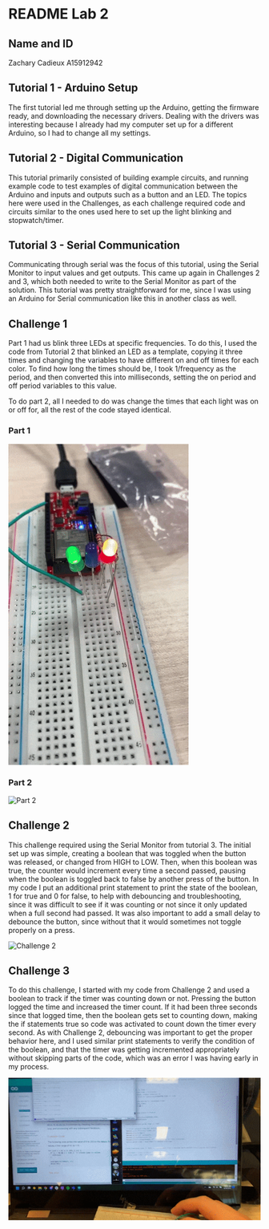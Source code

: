 [//]: <> (Titles)

# README Lab 2

[//]: <> (Name and ID)

## Name and ID

Zachary Cadieux A15912942

[//]: <> (Lab 1 Content)

## Tutorial 1 - Arduino Setup

The first tutorial led me through setting up the Arduino, getting the firmware ready, and downloading the necessary drivers. Dealing with the drivers was interesting because I already had my computer set up for a different Arduino, so I had to change all my settings. 

## Tutorial 2 - Digital Communication
This tutorial primarily consisted of building example circuits, and running example code to test examples of digital communication between the Arduino and inputs and outputs such as a button and an LED. The topics here were used in the Challenges, as each challenge required code and circuits similar to the ones used here to set up the light blinking and stopwatch/timer. 

## Tutorial 3 - Serial Communication
Communicating through serial was the focus of this tutorial, using the Serial Monitor to input values and get outputs. This came up again in Challenges 2 and 3, which both needed to write to the Serial Monitor as part of the solution. This tutorial was pretty straightforward for me, since I was using an Arduino for Serial communication like this in another class as well.

## Challenge 1
Part 1 had us blink three LEDs at specific frequencies. To do this, I used the code from Tutorial 2 that blinked an LED as a template, copying it three times and changing the variables to have different on and off times for each color. To find how long the times should be, I took 1/frequency as the period, and then converted this into milliseconds, setting the on period and off period variables to this value. 

To do part 2, all I needed to do was change the times that each light was on or off for, all the rest of the code stayed identical. 

### Part 1
![Part 1](images/c1_part1.gif)

### Part 2

![Part 2](images/c1_part2.gif)

## Challenge 2
This challenge required using the Serial Monitor from tutorial 3. The initial set up was simple, creating a boolean that was toggled when the button was released, or changed from HIGH to LOW. Then, when this boolean was true, the counter would increment every time a second passed, pausing when the boolean is toggled back to false by another press of the button. In my code I put an additional print statement to print the state of the boolean, 1 for true and 0 for false, to help with debouncing and troubleshooting, since it was difficult to see if it was counting or not since it only updated when a full second had passed. It was also important to add a small delay to debounce the button, since without that it would sometimes not toggle properly on a press.

![Challenge 2](images/c2.gif)

## Challenge 3
To do this challenge, I started with my code from Challenge 2 and used a boolean to track if the timer was counting down or not. Pressing the button logged the time and increased the timer count. If it had been three seconds since that logged time, then the boolean gets set to counting down, making the if statements true so code was activated to count down the timer every second. As with Challenge 2, debouncing was important to get the proper behavior here, and I used similar print statements to verify the condition of the boolean, and that the timer was getting incremented appropriately without skipping parts of the code, which was an error I was having early in my process.

![Challenge 3](images/c3.gif)
